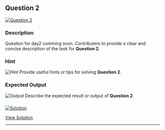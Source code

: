 


## Question 2
<a href="https://github.com/alishgosai/Javascript-Exercise-and-Solutions/blob/master/questions/Question2.md" target="_blank">
  <img src="https://img.shields.io/badge/Question-2-purple?style=for-the-badge&logoSize=60" alt="Question 2">
</a>

### **Description**
Question for day2 comming soon.
Contributers to provide a clear and concise description of the task for **Question 2**.

### **Hint**
![Hint](https://img.shields.io/badge/Hint:-blue)
Provide useful hints or tips for solving **Question 2**.

### **Expected Output**
![Output](https://img.shields.io/badge/Output:-blue)
Describe the expected result or output of **Question 2**.

### <a href="https://github.com/alishgosai/Javascript-Exercise-and-Solutions/blob/master/solutions/Solution2.js" target="_blank">
  <img src="https://img.shields.io/badge/Solution-1f8e00?style=for-the-badge&logo=solution&logoColor=white" alt="Solution">
</a>

<a href="https://github.com/alishgosai/Javascript-Exercise-and-Solutions/blob/master/solutions/Solution2.js" target="_blank">View Solution</a>

---

